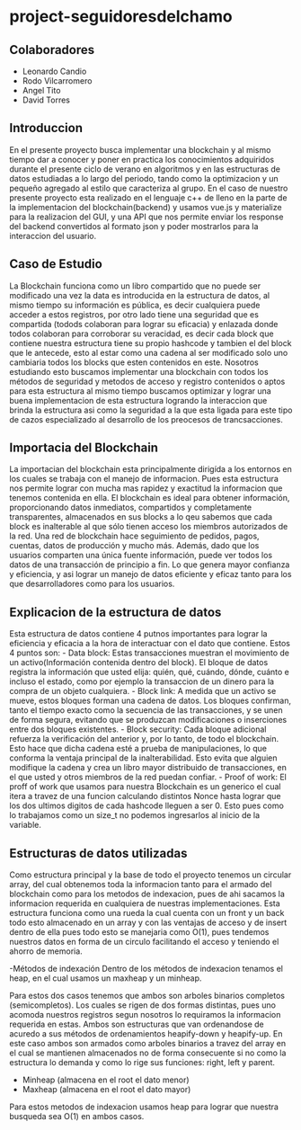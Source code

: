 # project-seguidoresdelchamo

## Colaboradores
 - Leonardo Candio
 - Rodo Vilcarromero
 - Angel Tito
 - David Torres

## Introduccion
En el presente proyecto busca implementar una blockchain y al mismo tiempo dar a conocer y poner en practica los conocimientos adquiridos durante el presente
ciclo de verano en algoritmos y en las estructuras de datos estudiadas a lo largo del periodo, tando como la optimizacion y un pequeño agregado al estilo que 
caracteriza al grupo. En el caso de nuestro presente proyecto esta realizado en el lenguaje c++ de lleno en la parte de la implementacion del blockchain(backend)
y usamos vue.js y materialize para la realizacion del GUI, y una API que nos permite enviar los response del backend convertidos al formato json y poder mostrarlos
para la interaccion del usuario.

## Caso de Estudio
La Blockchain funciona como un libro compartido que no puede ser modificado una vez la data es introducida en la estructura de datos, al mismo tiempo su información
es pública, es decir cualquiera puede acceder a estos registros, por otro lado tiene una seguridad que es compartida (todods colaboran para lograr su eficacia) y enlazada donde todos colaboran para corroborar su veracidad, es decir cada block que contiene nuestra estructura tiene su propio hashcode y tambien el del block que le
antecede, esto al estar como una cadena al ser modificado solo uno cambiaria todos los blocks que esten contenidos en este. Nosotros estudiando esto buscamos implementar una blockchain con todos los métodos de seguridad y metodos de acceso y registro contenidos o aptos para esta estructura al mismo tiempo buscamos optimizar y lograr una
buena implementacion de esta estructura logrando la interaccion que brinda la estructura asi como la seguridad a la que esta ligada para este tipo de cazos especializado
al desarrollo de los preocesos de trancsacciones.

## Importacia del Blockchain
La importacian del blockchain esta principalmente dirigída a los entornos en los cuales se trabaja con el manejo de informacion. Pues esta estructura nos permite lograr con mucha mas rapidez y exactitud la informacion que tenemos contenida en ella. El blockchain es ideal para obtener información, proporcionando datos inmediatos, compartidos y completamente transparentes, almacenados en sus blocks a lo qeu sabemos que cada block es inalterable al que sólo tienen acceso los miembros autorizados de la red. Una red de blockchain hace seguimiento de pedidos, pagos, cuentas, datos de producción y mucho más. Además, dado que los usuarios comparten una única fuente información, puede ver todos los datos de una transacción de principio a fin. Lo que genera mayor confianza y eficiencia, y asi lograr un manejo de datos eficiente y eficaz tanto para los que desarrolladores como para los usuarios.

## Explicacion de la estructura de datos
Esta estructura de datos contiene 4 putnos importantes para lograr la eficiencia y eficacia a la hora de interactuar con el dato que contiene.
Estos 4 puntos son:
    - Data block:
        Estas transacciones muestran el movimiento de un activo(Información contenida dentro del block). El bloque de datos registra la información que usted elija: quién, qué, cuándo, dónde, cuánto e incluso el estado, como por ejemplo la transaccion de un dinero para la compra de un objeto cualquiera.
    - Block link:
        A medida que un activo se mueve, estos bloques forman una cadena de datos. Los bloques confirman, tanto el tiempo exacto como la secuencia de las transacciones, y se unen de forma segura, evitando que se produzcan modificaciones o inserciones entre dos bloques existentes.
    - Block security:
        Cada bloque adicional refuerza la verificación del anterior y, por lo tanto, de todo el blockchain. Esto hace que dicha cadena esté a prueba de manipulaciones, lo que conforma la ventaja principal de la inalterabilidad. Esto evita que alguien modifique la cadena y crea un libro mayor distribuido de transacciones, en el que usted y otros miembros de la red puedan confiar.
    - Proof of work:
        El proff of work que usamos para nuestra Blockchain es un generico el cual itera a travez de una funcion calculando distintos Nonce hasta lograr que los dos ultimos digitos de cada hashcode lleguen a ser 0. Esto pues como lo trabajamos como un size_t no podemos ingresarlos al inicio de la variable.


## Estructuras de datos utilizadas
Como estructura principal y la base de todo el proyecto tenemos un circular array, del cual obtenemos toda la informacion tanto para el armado del blockchain como para los metodos de indexacion, pues de ahi sacamos la informacion requerida en cualquiera de nuestras implementaciones.
Esta estructura funciona como una rueda la cual cuenta con un front y un back todo esto almacenado en un array y con las ventajas de acceso y de insert dentro de ella pues todo esto se manejaria como O(1), pues tendemos nuestros datos en forma de un circulo facilitando el acceso y teniendo el ahorro de memoria.

-Métodos de indexación
Dentro de los métodos de indexacion tenamos el heap, en el cual usamos un maxheap y un minheap.
        
Para estos dos casos tenemos que ambos son arboles binarios completos (semicompletos). Los cuales se rigen de dos formas distintas, pues uno acomoda nuestros registros segun nosotros lo requiramos la informacion requerida en estas.
Ambos son estructuras que van ordenandose de acuredo a sus métodos de ordenamientos heapify-down y heapify-up. En este caso ambos son armados como arboles binarios a travez del array en el cual se mantienen almacenados  no de forma consecuente si no como la estructura lo demanda y como lo rige sus funciones: right, left y parent.

- Minheap (almacena en el root el dato menor)
- Maxheap (almacena en el root el dato mayor)
    
Para estos metodos de indexacion usamos heap para lograr que nuestra busqueda sea O(1) en ambos casos.

